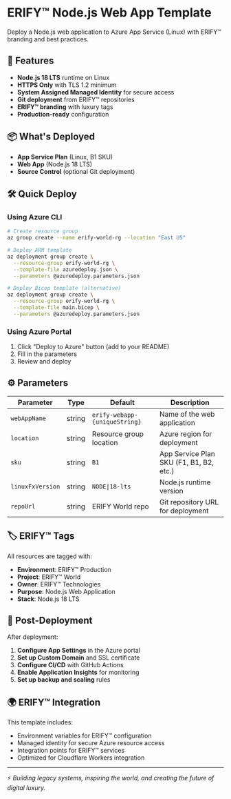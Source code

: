 # ERIFY™ Node.js Web App Template

Deploy a Node.js web application to Azure App Service (Linux) with ERIFY™ branding and best practices.

## 🚀 Features

- **Node.js 18 LTS** runtime on Linux
- **HTTPS Only** with TLS 1.2 minimum
- **System Assigned Managed Identity** for secure access
- **Git deployment** from ERIFY™ repositories
- **ERIFY™ branding** with luxury tags
- **Production-ready** configuration

## 📦 What's Deployed

- **App Service Plan** (Linux, B1 SKU)
- **Web App** (Node.js 18 LTS)
- **Source Control** (optional Git deployment)

## 🛠 Quick Deploy

### Using Azure CLI

```bash
# Create resource group
az group create --name erify-world-rg --location "East US"

# Deploy ARM template
az deployment group create \
  --resource-group erify-world-rg \
  --template-file azuredeploy.json \
  --parameters @azuredeploy.parameters.json

# Deploy Bicep template (alternative)
az deployment group create \
  --resource-group erify-world-rg \
  --template-file main.bicep \
  --parameters @azuredeploy.parameters.json
```

### Using Azure Portal

1. Click "Deploy to Azure" button (add to your README)
2. Fill in the parameters
3. Review and deploy

## ⚙️ Parameters

| Parameter | Type | Default | Description |
|-----------|------|---------|-------------|
| `webAppName` | string | `erify-webapp-{uniqueString}` | Name of the web application |
| `location` | string | Resource group location | Azure region for deployment |
| `sku` | string | `B1` | App Service Plan SKU (F1, B1, B2, etc.) |
| `linuxFxVersion` | string | `NODE\|18-lts` | Node.js runtime version |
| `repoUrl` | string | ERIFY World repo | Git repository URL for deployment |

## 🏷️ ERIFY™ Tags

All resources are tagged with:
- **Environment**: ERIFY™ Production
- **Project**: ERIFY™ World
- **Owner**: ERIFY™ Technologies
- **Purpose**: Node.js Web Application
- **Stack**: Node.js 18 LTS

## 🔧 Post-Deployment

After deployment:

1. **Configure App Settings** in the Azure portal
2. **Set up Custom Domain** and SSL certificate
3. **Configure CI/CD** with GitHub Actions
4. **Enable Application Insights** for monitoring
5. **Set up backup and scaling** rules

## 🌍 ERIFY™ Integration

This template includes:
- Environment variables for ERIFY™ configuration
- Managed identity for secure Azure resource access
- Integration points for ERIFY™ services
- Optimized for Cloudflare Workers integration

---

⚡ *Building legacy systems, inspiring the world, and creating the future of digital luxury.*